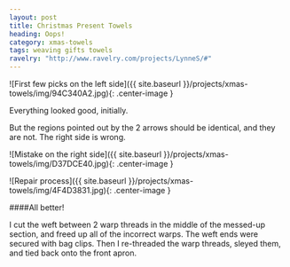 ```yaml
---
layout: post
title: Christmas Present Towels
heading: Oops!
category: xmas-towels
tags: weaving gifts towels
ravelry: "http://www.ravelry.com/projects/LynneS/#"
---
```

![First few picks on the left side]({{ site.baseurl }}/projects/xmas-towels/img/94C340A2.jpg){: .center-image }

Everything looked good, initially.

But the regions pointed out by the 2 arrows should be identical, and they are not. The right side is wrong.

![Mistake on the right side]({{ site.baseurl }}/projects/xmas-towels/img/D37DCE40.jpg){: .center-image }

![Repair process]({{ site.baseurl }}/projects/xmas-towels/img/4F4D3831.jpg){: .center-image }

####All better!

I cut the weft between 2 warp threads in the middle of the messed-up section, and freed up all of the incorrect warps. The weft ends were secured with bag clips. Then I re-threaded the warp threads, sleyed them, and tied back onto the front apron.